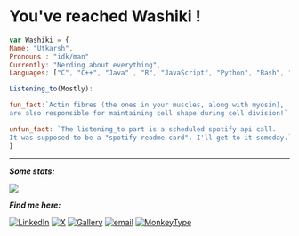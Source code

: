 # You've reached Washiki !



```javascript 
var Washiki = {
Name: "Utkarsh",
Pronouns : "idk/man"
Currently: "Nerding about everything",
Languages: ["C", "C++", "Java" , "R", "JavaScript", "Python", "Bash", "Rust", "HTML/CSS"],

Listening_to(Mostly):

fun_fact:`Actin fibres (the ones in your muscles, along with myosin),
are also responsible for maintaining cell shape during cell division!`

unfun_fact: `The listening_to part is a scheduled spotify api call.
It was supposed to be a "spotify readme card". I'll get to it someday.` 
}
```
<!--
**Washiki/Washiki** is a ✨ _special_ ✨ repository because its `README.md` (this file) appears on your GitHub profile.

Here are some ideas to get you started:

- 🔭 I’m currently working on ...
- 🌱 I’m currently learning ...
- 👯 I’m looking to collaborate on ...
- 🤔 I’m looking for help with ...
- 💬 Ask me about ...
- 📫 How to reach me: ...
- 😄 Pronouns: ...
- ⚡ Fun fact: ...
-->
___


***Some stats:*** 

[![](https://github-readme-stats.vercel.app/api/top-langs/?username=Washiki&layout=compact&theme=dark)](https://github.com/anuraghazra/github-readme-stats)

***Find me here:***

[![LinkedIn](https://img.shields.io/badge/LinkedIn-%230077B5.svg?style=for-the-badge&logo=LinkedIn&logoColor=white)](www.linkedin.com/in/utkarsh-singh-402641269)
[![X](https://img.shields.io/badge/X-black.svg?style=for-the-badge&logo=X&logoColor=white)](https://x.com/HelicallyWound) 
[![Gallery](https://img.shields.io/badge/Instagram-E4405F?style=for-the-badge&logo=Instagram&logoColor=white)](https://www.instagram.com/washis.camera.roll/)
[![email](https://img.shields.io/badge/Email-D14836?style=for-the-badge&logo=gmail&logoColor=white)](mailto:iit2024052@iiita.ac.in)
[![MonkeyType](https://img.shields.io/badge/Monkeytype-e2b714?style=for-the-badge&logo=monkeytype&logoColor=white)](https://monkeytype.com/profile/Washikiballa)


